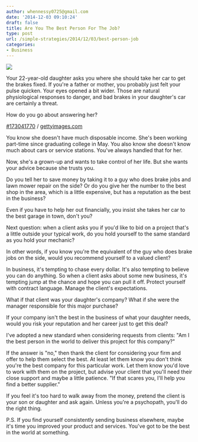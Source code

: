 ```yaml
---
author: whennessy0725@gmail.com
date: '2014-12-03 09:10:24'
draft: false
title: Are You The Best Person For The Job?
type: post
url: /simple-strategies/2014/12/03/best-person-job
categories:
- Business
---
```


![](http://static1.squarespace.com/static/56c87f52356fb0ec8c23c9b7/56d09050d9fd567b5dd38d8b/56d0905ad9fd567b5dd38eea/1456509802005/bad-mechanic.jpg)

  



Your 22-year-old daughter asks you where she should take her car to get the brakes fixed.
If you're a father or mother, you probably just felt your pulse quicken. Your eyes opened a bit wider. Those are natural physiological responses to danger, and bad brakes in your daughter's car are certainly a threat.




How do you go about answering her?










[#173041770](http://www.gettyimages.com/detail/173041770) / [gettyimages.com](http://www.gettyimages.com)







You know she doesn't have much disposable income. She's been working part-time since graduating college in May. You also know she doesn't know much about cars or service stations. You've always handled that for her.




Now, she's a grown-up and wants to take control of her life. But she wants your advice because she trusts you.




Do you tell her to save money by taking it to a guy who does brake jobs and lawn mower repair on the side? Or do you give her the number to the best shop in the area, which is a little expensive, but has a reputation as the best in the business?




Even if you have to help her out financially, you insist she takes her car to the best garage in town, don't you?




Next question: when a client asks you if you'd like to bid on a project that's a little outside your typical work, do you hold yourself to the same standard as you hold your mechanic?




In other words, if you know you're the equivalent of the guy who does brake jobs on the side, would you recommend yourself to a valued client?




In business, it's tempting to chase every dollar. It's also tempting to believe you can do anything. So when a client asks about some new business, it's tempting jump at the chance and hope you can pull it off. Protect yourself with contract language. Manage the client's expectations.




What if that client was your daughter's company? What if she were the manager responsible for this major purchase?




If your company isn't the best in the business of what your daughter needs, would you risk your reputation and her career just to get this deal?




I've adopted a new standard when considering requests from clients: "Am I the best person in the world to deliver this project for this company?"




If the answer is "no," then thank the client for considering your firm and offer to help them select the best. At least let them know you don't think you're the best company for this particular work. Let them know you'd love to work with them on the project, but advise your client that you'll need their close support and maybe a little patience. "If that scares you, I'll help you find a better supplier."




If you feel it's too hard to walk away from the money, pretend the client is your son or daughter and ask again. Unless you're a psychopath, you'll do the right thing.







P.S. If you find yourself consistently sending business elsewhere, maybe it's time you improved your product and services. You've got to be the best in the world at something.
